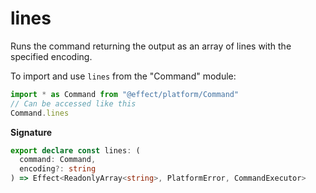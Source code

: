 # lines

Runs the command returning the output as an array of lines with the specified
encoding.

To import and use `lines` from the "Command" module:

```ts
import * as Command from "@effect/platform/Command"
// Can be accessed like this
Command.lines
```

**Signature**

```ts
export declare const lines: (
  command: Command,
  encoding?: string
) => Effect<ReadonlyArray<string>, PlatformError, CommandExecutor>
```
